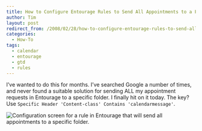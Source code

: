 ```yaml
---
title: How to Configure Entourage Rules to Send All Appointments to a Folder
author: Tim
layout: post
redirect_from: /2008/02/28/how-to-configure-entourage-rules-to-send-all-appointments-to-a-folder/
categories:
  - How-To
tags:
  - calendar
  - entourage
  - gtd
  - rules
---
```

I&#8217;ve wanted to do this for months. I&#8217;ve searched Google a number of times, and never found a suitable solution for sending ALL my appointment requests in Entourage to a specific folder. I finally hit on it today. The key? Use `Specific Header 'Content-class' Contains 'calendarmessage'`.

<!--more-->

![Configuration screen for a rule in Entourage that will send all appointments to a specific folder.][1]

 [1]: http://timshadel.com/wp-content/uploads/2008/02/2297805387_2a3c6a43db_o_d.png
